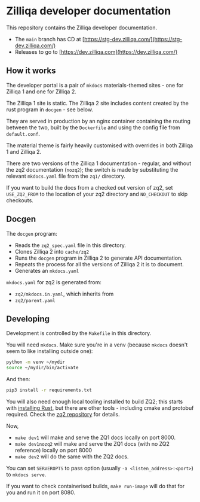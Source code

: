 # Zilliqa developer documentation

This repository contains the Zilliqa developer documentation.

- The `main` branch has CD at [https://stg-dev.zilliqa.com/](https://stg-dev.zilliqa.com/)
- Releases to go to [https://dev.zilliqa.com](https://dev.zilliqa.com/)

## How it works

The developer portal is a pair of `mkdocs` materials-themed sites -
one for Zilliqa 1 and one for Zilliqa 2.

The Zilliqa 1 site is static.
The Zilliqa 2 site includes content created by the rust program in `docgen` - see below.

They are served in production by an nginx container containing the
routing between the two, built by the `Dockerfile` and using the
config file from `default.conf`.

The material theme is fairly heavily customised with overrides in both
Zilliqa 1 and Zilliqa 2.

There are two versions of the Zilliqa 1 documentation - regular, and
without the zq2 documentation (`nozq2`); the switch is made by
substituting the relevant `mkdocs.yaml` file from the `zq1/`
directory.

If you want to build the docs from a checked out version of zq2, set
`USE_ZQ2_FROM` to the location of your zq2 directory and `NO_CHECKOUT`
to skip checkouts.

## Docgen

The `docgen` program:

- Reads the `zq2_spec.yaml` file in this directory.
- Clones Zilliqa 2 into `cache/zq2`
- Runs the `docgen` program in Zilliqa 2 to generate API documentation.
- Repeats the process for all the versions of Zilliqa 2 it is to document.
- Generates an `mkdocs.yaml`

`mkdocs.yaml` for zq2 is generated from:

- `zq2/mkdocs.in.yaml`, which inherits from
- `zq2/parent.yaml`

## Developing

Development is controlled by the `Makefile` in this directory.

You will need `mkdocs`. Make sure you're in a venv (because `mkdocs`
doesn't seem to like installing outside one):

```sh
python -m venv ~/mydir
source ~/mydir/bin/activate
```

And then:

```sh
pip3 install -r requirements.txt
```

You will also need enough local tooling installed to build ZQ2; this
starts with [installing
Rust](https://www.rust-lang.org/tools/install), but there are other
tools - including cmake and protobuf required. Check the [zq2
repository](https://github.com/zilliqa/zq2) for details.

Now,

- `make dev1` will make and serve the ZQ1 docs locally on port 8000.
- `make dev1nozq2` will make and serve the ZQ1 docs (with no ZQ2 reference) locally on port 8000
- `make dev2` will do the same with the ZQ2 docs.

You can set `SERVEROPTS` to pass option (usually `-a
<listen_address>:<port>`) to `mkdocs serve`.

If you want to check containerised builds, `make run-image` will do
that for you and run it on port 8080.
